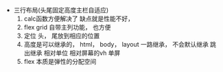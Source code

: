 - 三行布局(头尾固定高度主栏自适应)
    1. calc函数方便解决了
        缺点就是性能不好， 
    2. flex grid 自带主列功能， 也方便
    3. 定位 头， 尾放到相应的位置
    4. 高度是可以继承的， html， body， layout 一路继承， 不会默认继承
        跳出继承 相对单位 相对屏幕的vh 单屏
    5. flex 本质是弹性的分配空间